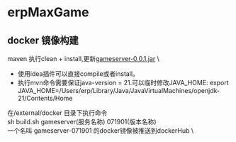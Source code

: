 # erpMaxGame
## docker 镜像构建
maven 执行clean + install,更新[gameserver-0.0.1.jar](gameserver%2Ftarget%2Fgameserver-0.0.1.jar) \
 - 使用idea插件可以直接compile或者install。
 - 执行mvn命令需要保证java-version = 21.可以临时修改JAVA_HOME: export JAVA_HOME=/Users/erp/Library/Java/JavaVirtualMachines/openjdk-21/Contents/Home

在/external/docker 目录下执行命令 \
sh build.sh gameserver(服务名称) 071901(版本名称) \
一个名叫 gameserver-071901 的docker镜像被推送到dockerHub \

## 

